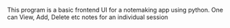This program is a basic frontend UI for a notemaking app using python. 
One can View, Add, Delete etc notes for an individual session
